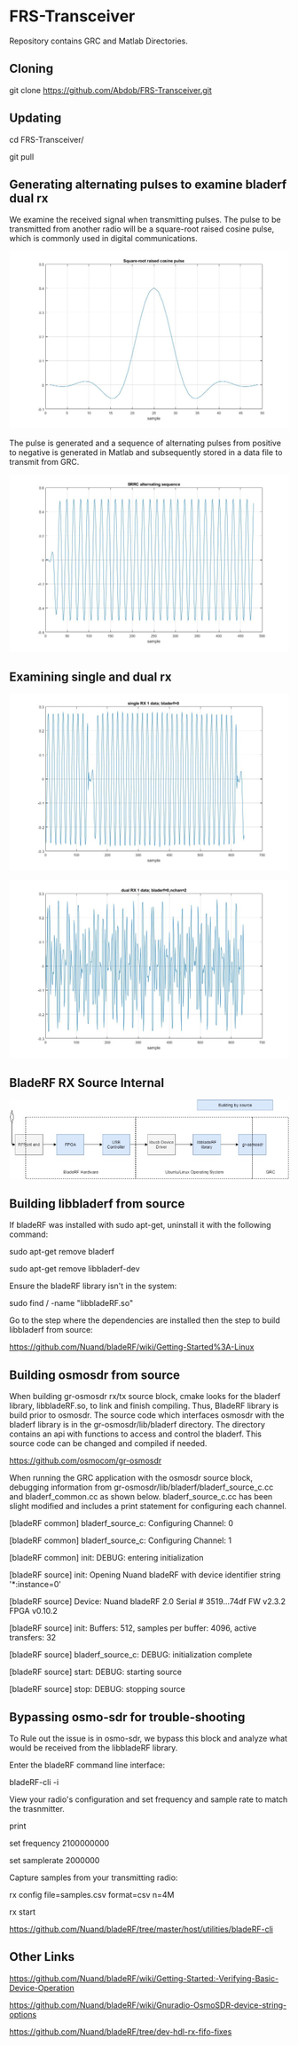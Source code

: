 # FRS-Transceiver
Repository contains GRC and Matlab Directories.

## Cloning
git clone https://github.com/Abdob/FRS-Transceiver.git


## Updating
cd FRS-Transceiver/

git pull

## Generating alternating pulses to examine bladerf dual rx
We examine the received signal when transmitting pulses. The pulse to be transmitted from another radio will be a square-root raised cosine pulse, which is commonly used in digital communications.

![GitHub Logo](/Diagrams/SRRC.jpg)

The pulse is generated and a sequence of alternating pulses from positive to negative is generated in Matlab and subsequently stored in a data file to transmit from GRC.

![GitHub Logo](/Diagrams/Sequence.jpg)

## Examining single and dual rx

![GitHub Logo](/Diagrams/single_RX1.jpg)

![GitHub Logo](/Diagrams/dual_RX1.jpg)

## BladeRF RX Source Internal

![GitHub Logo](/Diagrams/BladeRF_RX.jpg)

## Building libbladerf from source

If bladeRF was installed with sudo apt-get, uninstall it with the following command:

sudo apt-get remove bladerf

sudo apt-get remove libbladerf-dev

Ensure the bladeRF library isn't in the system:

sudo find / -name "libbladeRF.so"

Go to the step where the dependencies are installed then the step to build libbladerf from source:

https://github.com/Nuand/bladeRF/wiki/Getting-Started%3A-Linux

## Building osmosdr from source

When building gr-osmosdr rx/tx source block, cmake looks for the bladerf library, libbladeRF.so, to link and finish compiling. Thus, BladeRF library is build prior to osmosdr. The source code which interfaces osmosdr with the bladerf library is in the gr-osmosdr/lib/bladerf directory. The directory contains an api with functions to access and control the bladerf. This source code can be changed and compiled if needed. 

https://github.com/osmocom/gr-osmosdr

When running the GRC application with the osmosdr source block, debugging information from gr-osmosdr/lib/bladerf/bladerf_source_c.cc and bladerf_common.cc as shown below. bladerf_source_c.cc has been slight modified and includes a print statement for configuring each channel.

[bladeRF common] bladerf_source_c: Configuring Channel: 0

[bladeRF common] bladerf_source_c: Configuring Channel: 1

[bladeRF common] init: DEBUG: entering initialization

[bladeRF source] init: Opening Nuand bladeRF with device identifier string '*:instance=0'

[bladeRF source] Device: Nuand bladeRF 2.0 Serial # 3519...74df FW v2.3.2 FPGA v0.10.2

[bladeRF source] init: Buffers: 512, samples per buffer: 4096, active transfers: 32

[bladeRF source] bladerf_source_c: DEBUG: initialization complete

[bladeRF source] start: DEBUG: starting source

[bladeRF source] stop: DEBUG: stopping source

## Bypassing osmo-sdr for trouble-shooting

To Rule out the issue is in osmo-sdr, we bypass this block and analyze what would be received from the libbladeRF library.

Enter the bladeRF command line interface:

bladeRF-cli -i

View your radio's configuration and set frequency and sample rate to match the trasnmitter.

print

set frequency 2100000000

set samplerate 2000000

Capture samples from your transmitting radio:

rx config file=samples.csv format=csv n=4M

rx start

https://github.com/Nuand/bladeRF/tree/master/host/utilities/bladeRF-cli



## Other Links

https://github.com/Nuand/bladeRF/wiki/Getting-Started:-Verifying-Basic-Device-Operation

https://github.com/Nuand/bladeRF/wiki/Gnuradio-OsmoSDR-device-string-options

https://github.com/Nuand/bladeRF/tree/dev-hdl-rx-fifo-fixes

